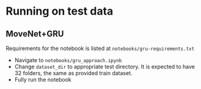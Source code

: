 # Running on test data

## MoveNet+GRU

Requirements for the notebook is listed at `notebooks/gru-requirements.txt`
- Navigate to `notebooks/gru_approach.ipynb`
- Change `dataset_dir` to appropriate test directory. It is expected to have 32 folders, the same as provided train dataset.
- Fully run the notebook


